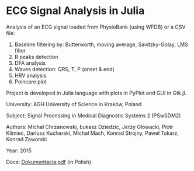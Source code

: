 ﻿ECG Signal Analysis in Julia
============================

Analysis of an ECG signal loaded from PhysioBank (using WFDB) or a CSV file:

1. Baseline filtering by: Butterworth, moving average, Savitzky-Golay, LMS filter
2. R peaks detection
3. DFA analysis
4. Waves detection: QRS, T, P (onset & end)
5. HRV analysis
6. Poincare plot

Project is developed in Julia language with plots in PyPlot and GUI in Gtk.jl.

University: AGH University of Science in Kraków, Poland

Subject: Signal Processing in Medical Diagnostic Systems 2 (PSwSDM2)

Authors: Michał Chrzanowski, Łukasz Dziedzic, Jerzy Głowacki, Piotr Klimiec, Dariusz Kucharski, Michał Mach, Konrad Strojny, Paweł Tokarz, Konrad Zaworski

Year: 2015

Docs: [Dokumentacja.pdf](https://github.com/niutech/ECG-Analysis/raw/development/Dokumentacja.pdf) (in Polish)